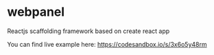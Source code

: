 # webpanel

Reactjs scaffolding framework based on create react app

You can find live example here: https://codesandbox.io/s/3x6o5y48rm
